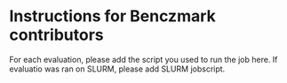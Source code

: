 # Instructions for Benczmark contributors
For each evaluation, please add the script you used to run the job here. 
If evaluatio was ran on SLURM, please add SLURM jobscript.